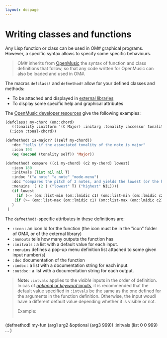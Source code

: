 ```yaml
---
layout: docpage
---
```


# Writing classes and functions

Any Lisp function or class can be used in OM# graphical programs. However, a specific syntax allows to specify some specific behaviours.

> OM# inherits from [OpenMusic](https://openmusic-project.github.io/openmusic/dev/codeforom) the syntax of function and class definitions that follow, so that any code written for OpenMusic can also be loaded and used in OM#.

The macros `defclass!` and `defmethod!` allow for your defined classes and methods:
- To be attached and displayed in [external libraries](write-library)
- To display some specific help and graphical attributes 

The [OpenMusic developer resources](https://openmusic-project.github.io/openmusic/dev/codeforom) give the following examples:

```cl
(defclass! my-chord (om::chord) 
   ((tonality :initform '(C Major) :initarg :tonality :accessor tonality))
  (:icon :tonal-chord))
```

```cl
(defmethod! is-major? ((self my-chord)) 
   :doc "tells if the associated tonality of the note is major" 
   :icon 193 
   (eq (second (tonality self)) 'Major))
```

```cl
(defmethod! compare ((c1 my-chord) (c2 my-chord) lowest) 
   :icon 180 
   :initvals (list nil nil T) 
   :indoc '("a note" "a note" "mode-menu") 
   :doc "compares the pitch of 2 notes, and yields the lowest (or the highest) one" 
   :menuins '( (2 ( ("lowest" T) ("highest" NIL)))) 
   (if lowest 
     (if (<= (om::list-min (om::lmidic c1) (om::list-min (om::lmidic c2))) c1 c2) 
    (if (>= (om::list-max (om::lmidic c1) (om::list-max (om::lmidic c2))) c1 c2)
   )
 )
```


The `defmethod!`-specific attributes in these definitions are:


- `:icon` : an icon Id for the function (the icon must be in the "icon" folder of OM#, or of the external library)
- `:numouts` tells how many outputs the function has
- `:initvals` : a list with a default value for each input.
- `:menuins` defines a pop-up menu definition list attached to some given input number(s)
- `:doc` documentation of the function
- `:indoc` : a list with a documentation string for each input.
- `:outdoc` : a list with a documentation string for each output.    
    


> **Note:** `:intvals` applies to the _visible_ inputs in the order of definition. In cas of [_optional_ or _keyword_ inputs](box-inputs), it is recommended that the default value specified in `:intvals` be the same as the one defined for the arguments in the function definition. Otherwise, the input woudl have a different default value depending whether it is visible or not.
>
> Example: 
> ```cl
(defmethod! my-fun (arg1 arg2 &optional (arg3 999)) 
   :initvals (list 0 0 999) 
   ...
 )
```


